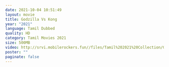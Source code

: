 ```yaml
---
date: 2021-10-04 10:51:49
layout: movie
title: Godzilla Vs Kong
year: "2021"
language: Tamil Dubbed
quality: HD
category: Tamil Movies 2021
size: 500MB
video: http://srvi.mobilerockers.fun//files/Tamil%202021%20Collection/Godzilla%20Vs%20Kong%20(2021)HDRip/Godzilla%20Vs%20Kong%20(2021)HDRip%20Full%20Movies/Godzilla%20Vs%20Kong%20(2021)HDRip/Godzilla%20Vs%20Kong%20(2021)hdrip%20Single%20Part.mp4
poster: ""
paginate: false
---
```

